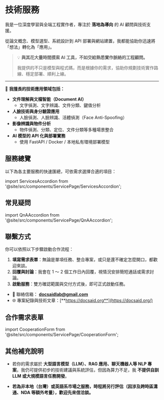 # 技術服務

我是一位深度學習與全端工程實作者，專注於 **落地為導向** 的 AI 顧問與技術支援。

從論文概念、模型選型、系統設計到 API 部署與網站建置，我都能協助你迅速將「想法」轉化為「應用」。

> 💡 **與其花大量時間摸索 AI 工具，不如交給熟悉實作脈絡的工程顧問。**
>
> 我提供的不只是模型與程式碼，而是根據你的需求，協助你規劃技術實作路線、穩定部署、順利上線。

---

📌 **我擅長的技術應用領域包括：**

- **文件理解與文檔智能（Document AI）**
  - 文字偵測、文字辨識、文件分類、鍵值分析
- **人臉技術與身分驗證應用**
  - 人臉偵測、人臉辨識、活體偵測（Face Anti-Spoofing）
- **影像辨識與物件分析**
  - 物件偵測、分類、定位、文件分類等多種場景整合
- **AI 模型的 API 化與部署實務**
  - 使用 FastAPI / Docker / 本地私有環境部署模型

## 服務總覽

以下為各主要服務的快速匯總，可依需求選擇合適的項目：

import ServicesAccordion from '@site/src/components/ServicePage/ServicesAccordion';

<ServicesAccordion />

## 常見疑問

import QnAAccordion from '@site/src/components/ServicePage/QnAAccordion';

<QnAAccordion />

## 聯繫方式

你可以依照以下步驟啟動合作流程：

1. **填寫需求表單**：無論是單項任務、整合專案，或只是還不確定怎麼開口，都歡迎來談。
2. **回覆與討論**：我會在 1 ～ 2 個工作日內回覆，視情況安排簡短通話或需求討論。
3. **啟動服務**：雙方確認範圍與交付方式後，即可正式啟動任務。

- 📮 聯絡信箱： **docsaidlab@gmail.com**
- 🌐 專案紀錄與技術文章：[**https://docsaid.org**](https://docsaid.org/)

## 合作需求表單

import CooperationForm from '@site/src/components/ServicePage/CooperationForm';

<CooperationForm />

## 其他補充說明

- 若你的需求屬於 **大型語言模型（LLM）、RAG 應用、聊天機器人等 NLP 專案**，我仍可提供初步的技術建議與系統評估，但因為算力不足，我 **不提供自訓 LLM 或大規模語言任務開發**。

- **若為非本地（台灣）或英語系市場之服務，時程將另行評估（因涉及跨時區溝通、NDA 等額外考量），歡迎先來信洽談。**
